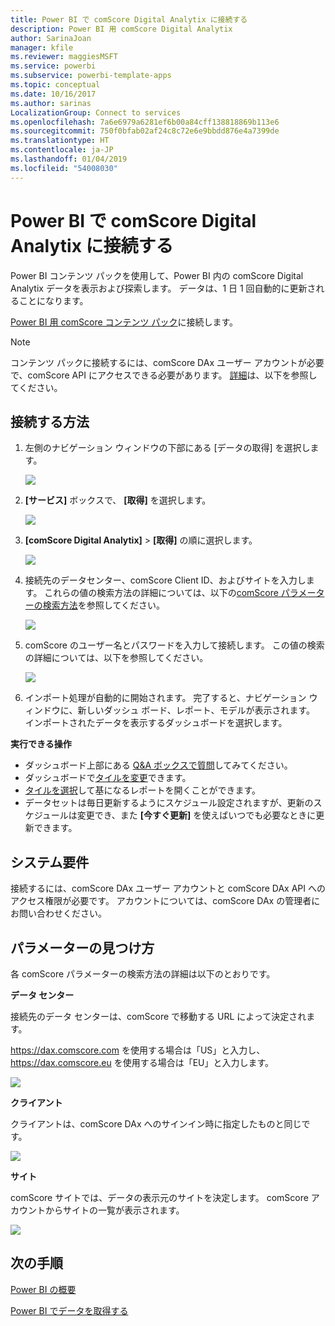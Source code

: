 ```yaml
---
title: Power BI で comScore Digital Analytix に接続する
description: Power BI 用 comScore Digital Analytix
author: SarinaJoan
manager: kfile
ms.reviewer: maggiesMSFT
ms.service: powerbi
ms.subservice: powerbi-template-apps
ms.topic: conceptual
ms.date: 10/16/2017
ms.author: sarinas
LocalizationGroup: Connect to services
ms.openlocfilehash: 7a6e6979a6281ef6b00a84cff138818869b113e6
ms.sourcegitcommit: 750f0bfab02af24c8c72e6e9bbdd876e4a7399de
ms.translationtype: HT
ms.contentlocale: ja-JP
ms.lasthandoff: 01/04/2019
ms.locfileid: "54008030"
---
```

# <a name="connect-to-comscore-digital-analytix-with-power-bi"></a>Power BI で comScore Digital Analytix に接続する
Power BI コンテンツ パックを使用して、Power BI 内の comScore Digital Analytix データを表示および探索します。 データは、1 日 1 回自動的に更新されることになります。

[Power BI 用 comScore コンテンツ パック](https://app.powerbi.com/getdata/services/comscore)に接続します。

>[!NOTE]
>コンテンツ パックに接続するには、comScore DAx ユーザー アカウントが必要で、comScore API にアクセスできる必要があります。 [詳細](#Requirements)は、以下を参照してください。

## <a name="how-to-connect"></a>接続する方法
1. 左側のナビゲーション ウィンドウの下部にある [データの取得] を選択します。
   
   ![](media/service-connect-to-connect-to/getdata.png)
2. **[サービス]** ボックスで、 **[取得]** を選択します。
   
   ![](media/service-connect-to-connect-to/services.png)
3. **[comScore Digital Analytix]** \> **[取得]** の順に選択します。
   
   ![](media/service-connect-to-connect-to/comscore.png)
4. 接続先のデータセンター、comScore Client ID、およびサイトを入力します。 これらの値の検索方法の詳細については、以下の[comScore パラメーターの検索方法](#FindingParams)を参照してください。
   
   ![](media/service-connect-to-connect-to/parameters.png)
5. comScore のユーザー名とパスワードを入力して接続します。 この値の検索の詳細については、以下を参照してください。
   
   ![](media/service-connect-to-connect-to/creds.png)
6. インポート処理が自動的に開始されます。 完了すると、ナビゲーション ウィンドウに、新しいダッシュ ボード、レポート、モデルが表示されます。 インポートされたデータを表示するダッシュボードを選択します。

**実行できる操作**

* ダッシュボード上部にある [Q&A ボックスで質問](consumer/end-user-q-and-a.md)してみてください。
* ダッシュボードで[タイルを変更](service-dashboard-edit-tile.md)できます。
* [タイルを選択](consumer/end-user-tiles.md)して基になるレポートを開くことができます。
* データセットは毎日更新するようにスケジュール設定されますが、更新のスケジュールは変更でき、また **[今すぐ更新]** を使えばいつでも必要なときに更新できます。

<a name="Requirements"></a>

## <a name="system-requirements"></a>システム要件
接続するには、comScore DAx ユーザー アカウントと comScore DAx API へのアクセス権限が必要です。 アカウントについては、comScore DAx の管理者にお問い合わせください。

<a name="FindingParams"></a>

## <a name="finding-parameters"></a>パラメーターの見つけ方
各 comScore パラメーターの検索方法の詳細は以下のとおりです。

**データ センター**

接続先のデータ センターは、comScore で移動する URL によって決定されます。

https://dax.comscore.com を使用する場合は「US」と入力し、 https://dax.comscore.eu を使用する場合は「EU」と入力します。

![](media/service-connect-to-connect-to/comscore_url.png) 

**クライアント**

クライアントは、comScore DAx へのサインイン時に指定したものと同じです。

![](media/service-connect-to-connect-to/comscore_signin.png) 

**サイト**

comScore サイトでは、データの表示元のサイトを決定します。 comScore アカウントからサイトの一覧が表示されます。

![](media/service-connect-to-connect-to/comscore_sites.png)

## <a name="next-steps"></a>次の手順
[Power BI の概要](service-get-started.md)

[Power BI でデータを取得する](service-get-data.md)

